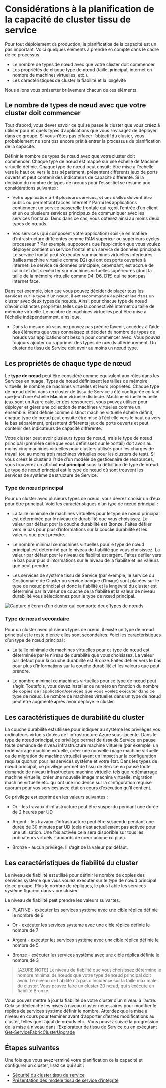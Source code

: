 <properties
   pageTitle="Planification de la capacité de cluster Service TISSU | Microsoft Azure"
   description="Service cluster capacité considérations à la planification. Niveaux NodeTypes, résistance et fiabilité"
   services="service-fabric"
   documentationCenter=".net"
   authors="ChackDan"
   manager="timlt"
   editor=""/>

<tags
   ms.service="service-fabric"
   ms.devlang="dotnet"
   ms.topic="article"
   ms.tgt_pltfrm="na"
   ms.workload="na"
   ms.date="09/09/2016"
   ms.author="chackdan"/>


# <a name="service-fabric-cluster-capacity-planning-considerations"></a>Considérations à la planification de la capacité de cluster tissu de service

Pour tout déploiement de production, la planification de la capacité est un pas important. Voici quelques éléments à prendre en compte dans le cadre de ce processus.

- Le nombre de types de nœud avec que votre cluster doit commencer
- Les propriétés de chaque type de nœud (taille, principal, internet en nombre de machines virtuelles, etc.).
- Les caractéristiques de cluster la fiabilité et la longévité

Nous allons vous présenter brièvement chacun de ces éléments.

## <a name="the-number-of-node-types-your-cluster-needs-to-start-out-with"></a>Le nombre de types de nœud avec que votre cluster doit commencer

Tout d’abord, vous devez savoir ce qui se passe le cluster que vous créez à utiliser pour et quels types d’applications que vous envisagez de déployer dans ce groupe. Si vous n’êtes pas effacer l’objectif du cluster, vous probablement ne sont pas encore prêt à entrer la processus de planification de la capacité.

Définir le nombre de types de nœud avec que votre cluster doit commencer.  Chaque type de nœud est mappé sur une échelle de Machine virtuelle définie. Chaque type de nœud peut ensuite être mise à l’échelle vers le haut ou vers le bas séparément, présentent différents jeux de ports ouverts et peut contenir des indicateurs de capacité différente. Si la décision du nombre de types de nœuds pour l’essentiel se résume aux considérations suivantes :

- Votre application a-t-il plusieurs services, et une d’elles doivent être public ou permettant l’accès internet ? Parmi les applications contiennent un service passerelle frontale qui reçoit l’entrée d’un client et un ou plusieurs services principaux de communiquer avec les services frontaux. Donc dans ce cas, vous obtenez ainsi au moins deux types de nœuds.

- Vos services (qui composent votre application) dois-je en matière d’infrastructure différentes comme RAM supérieur ou supérieurs cycles processeur ? Par exemple, supposons que l’application que vous voulez déployer contient un service frontal et un service de données principale. Le service frontal peut s’exécuter sur machines virtuelles inférieures (tailles machine virtuelle comme D2) qui ont des ports ouvertes à internet.  Le service de données principale, cependant, est accrue de calcul et doit s’exécuter sur machines virtuelles supérieures (dont la taille de la mémoire virtuelle comme D4, D6, D15) qui ne sont pas internet face.

 Dans cet exemple, bien que vous pouvez décider de placer tous les services sur le type d’un nœud, il est recommandé de placer les dans un cluster avec deux types de nœuds.  Ainsi, pour chaque type de nœud d’avoir distinctes propriétés telles que la connectivité internet ou taille de mémoire virtuelle. Le nombre de machines virtuelles peut être mise à l’échelle indépendamment, ainsi que.  

- Dans la mesure où vous ne pouvez pas prédire l’avenir, accédez à l’aide des éléments que vous connaissez et décider du nombre de types de nœuds vos applications ont besoin pour commencer avec. Vous pouvez toujours ajouter ou supprimer des types de nœuds ultérieurement. Un cluster de tissu de Service doit avoir au moins un nœud type.

## <a name="the-properties-of-each-node-type"></a>Les propriétés de chaque type de nœud

Le **type de nœud** peut être considéré comme équivalent aux rôles dans les Services en nuage. Types de nœud définissent les tailles de mémoire virtuelle, le nombre de machines virtuelles et leurs propriétés. Chaque type de nœud défini dans un cluster de tissu de Service a été configurée en tant que jeu d’une échelle Machine virtuelle distincte. Machine virtuelle échelle jeux sont un Azure calculer des ressources, vous pouvez utiliser pour déployer et gérer une collection de machines virtuelles comme un ensemble. Étant définie comme distinct machine virtuelle échelle définit, chaque type de nœud peut ensuite être mise à l’échelle vers le haut ou vers le bas séparément, présentent différents jeux de ports ouverts et peut contenir des indicateurs de capacité différente.

Votre cluster peut avoir plusieurs types de nœud, mais le type de nœud principal (première celle que vous définissez sur le portail) doit avoir au moins cinq machines virtuelles pour clusters utilisés pour les charges de travail (ou au moins trois machines virtuelles pour les clusters de test). Si vous créez le cluster à l’aide d’un modèle de gestionnaire de ressources, vous trouverez un attribut **est principal** sous la définition de type de nœud. Le type de nœud principal est le type de nœud où sont trouvent les services de système de structure de Service.  

### <a name="primary-node-type"></a>Type de nœud principal
Pour un cluster avec plusieurs types de nœud, vous devrez choisir un d’eux pour être principal. Voici les caractéristiques d’un type de nœud principal :

- La taille minimale de machines virtuelles pour le type de nœud principal est déterminée par le niveau de durabilité que vous choisissez. La valeur par défaut pour la couche durabilité est Bronze. Faites défiler vers le bas pour plus d’informations sur la couche durabilité et les valeurs que peut prendre.  

- Le nombre minimal de machines virtuelles pour le type de nœud principal est déterminé par le niveau de fiabilité que vous choisissez. La valeur par défaut pour le niveau de fiabilité est argent. Faites défiler vers le bas pour plus d’informations sur le niveau de la fiabilité et les valeurs que peut prendre.

- Les services de système tissu de Service (par exemple, le service du Gestionnaire de Cluster ou service banque d’Image) sont placées sur le type de nœud principal et donc la fiabilité et la longévité du cluster est déterminé par la valeur de couche de la fiabilité et la valeur de niveau durabilité vous sélectionnez pour le type de nœud principal.

![Capture d’écran d’un cluster qui comporte deux Types de nœuds ][SystemServices]


### <a name="non-primary-node-type"></a>Type de nœud secondaire
Pour un cluster avec plusieurs types de nœud, il existe un type de nœud principal et le reste d'entre elles sont secondaires. Voici les caractéristiques d’un type de nœud principal :

- La taille minimale de machines virtuelles pour ce type de nœud est déterminée par le niveau de durabilité que vous choisissez. La valeur par défaut pour la couche durabilité est Bronze. Faites défiler vers le bas pour plus d’informations sur la couche durabilité et les valeurs que peut prendre.  

- Le nombre minimal de machines virtuelles pour ce type de nœud peut s’agir. Toutefois, vous devez installer ce numéro en fonction du nombre de copies de l’application/services que vous voulez exécuter dans ce type de nœud. Le nombre de machines virtuelles dans un type de nœud peut être augmenté après avoir déployé le cluster.


## <a name="the-durability-characteristics-of-the-cluster"></a>Les caractéristiques de durabilité du cluster

La couche durabilité est utilisée pour indiquer au système les privilèges vos ordinateurs virtuels dotées de l’infrastructure Azure sous-jacente. Dans le type de nœud principal, ce privilège permet de tissu de Service en pause toute demande de niveau infrastructure machine virtuelle (par exemple, un redémarrage machine virtuelle, créer une nouvelle image machine virtuelle ou de migration de machine virtuelle) ayant un impact sur la configuration requise quorum pour les services système et votre état. Dans les types de nœud principal, ce privilège permet de tissu de Service en pause toute demande de niveau infrastructure machine virtuelle, tels que redémarrage machine virtuelle, créer une nouvelle image machine virtuelle, migration machine virtuelle etc. qui ont une incidence sur la configuration requise quorum pour vos services avec état en cours d’exécution qu’il contient.

Ce privilège est exprimé en les valeurs suivantes :

- Or - les travaux d’infrastructure peut être suspendu pendant une durée de 2 heures par UD

- Argent - les travaux d’infrastructure peut être suspendu pendant une durée de 30 minutes par UD (cela n’est actuellement pas activée pour une utilisation. Une fois activée cela sera disponible sur tous les ordinateurs virtuels standards de cœur unique ou plus).

- Bronze - aucun privilège. Il s’agit de la valeur par défaut.

## <a name="the-reliability-characteristics-of-the-cluster"></a>Les caractéristiques de fiabilité du cluster

Le niveau de fiabilité est utilisé pour définir le nombre de copies des services système que vous voulez exécuter sur le type de nœud principal de ce groupe. Plus le nombre de répliques, le plus fiable les services système figurent dans votre cluster.  

Le niveau de fiabilité peut prendre les valeurs suivantes.

- PLATINE - exécuter les services système avec une cible réplica définie le nombre de 9

- Or - exécuter les services système avec une cible réplica définie le nombre de 7

- Argent - exécuter les services système avec une cible réplica définie le nombre de 5

- Bronze - exécuter les services système avec une cible réplica définie le nombre de 3

>[AZURE.NOTE] Le niveau de fiabilité que vous choisissez détermine le nombre minimal de nœuds que votre type de nœud principal doit avoir. Le niveau de fiabilité n’a pas d’incidence sur la taille maximale du cluster. Vous pouvez faire un cluster 20 nœud, qui s’exécute en fiabilité Bronze.

 Vous pouvez mettre à jour la fiabilité de votre cluster d’un niveau à l’autre. Cela se déclenche les mises à niveau cluster nécessaires pour modifier le réplica de services système définir le nombre. Attendez que la mise à niveau en cours pour terminer avant d’apporter d’autres modifications au cluster, telles que l’ajout de nœuds etc..  Vous pouvez suivre la progression de la mise à niveau dans l’Explorateur de tissu de Service ou en exécutant [Get-ServiceFabricClusterUpgrade](https://msdn.microsoft.com/library/mt126012.aspx)

<!--Every topic should have next steps and links to the next logical set of content to keep the customer engaged-->
## <a name="next-steps"></a>Étapes suivantes

Une fois que vous avez terminé votre planification de la capacité et configurer un cluster, lisez ce qui suit :
- [Sécurité du cluster tissu de service](service-fabric-cluster-security.md)
- [Présentation des modèle tissu de service d’intégrité](service-fabric-health-introduction.md)

<!--Image references-->
[SystemServices]: ./media/service-fabric-cluster-capacity/SystemServices.png
